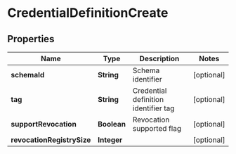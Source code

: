 

# CredentialDefinitionCreate

## Properties

Name | Type | Description | Notes
------------ | ------------- | ------------- | -------------
**schemaId** | **String** | Schema identifier |  [optional]
**tag** | **String** | Credential definition identifier tag |  [optional]
**supportRevocation** | **Boolean** | Revocation supported flag |  [optional]
**revocationRegistrySize** | **Integer** |  |  [optional]



